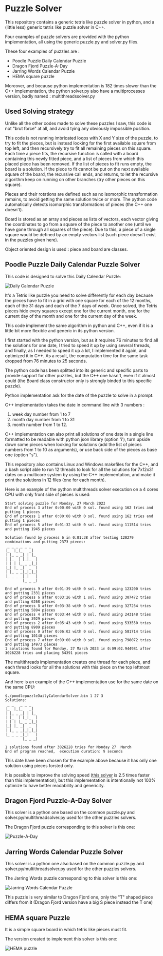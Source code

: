# Puzzle Solver

This repository contains a generic tetris like puzzle solver in python, and a (little less) generic tetris like puzzle solver in C++.

Four examples of puzzle solvers are provided with the python implementation, all using the generic puzzle.py and solver.py files.

These four examples of puzzles are :
- Poodle Puzzle Daily Calendar Puzzle
- Dragon Fjord Puzzle-A-Day
- Jarring Words Calendar Puzzle
- HEMA square puzzle

Moreover, and because python implementation is 182 times slower than the C++ implementation, the python solver.py also have a multiprocesses version, badly named : multithreadssolver.py

## Used Solving strategy

Unlike all the other codes made to solve these puzzles I saw, this code is not "brut force" at all, and avoid tying any obviously impossible position.

This code is not running imbricated loops with X and Y size of the puzzle, to try to fit the pieces, but is instead looking for the first available square from top left, and then recursively try to fit all remaining pieces on this square. Each time a piece fits, the recursive function is called with a board containing this newly fitted piece, and a list of pieces from which this placed piece has been removed. If the list of pieces to fit runs empty, the board is a solution. If the piece to fit cannot be put on the next available square of the board, the recursive call ends, and returns, to let the recursive algorithm keep on running on other branches (try other pieces on this square).

Pieces and their rotations are defined such as no isomorphic transformation remains, to avoid getting the same solution twice or more. The python code automatically detects isomorphic transformations of pieces (the C++ one doesn't).

Board is stored as an array and pieces as lists of vectors, each vector giving the coordinates to go from a square of the piece to another one (until we have gone through all squares of the piece).
Due to this, a piece of a single square would be defined by an empty vectors list (such piece doesn't exist in the puzzles given here).

Object oriented design is used : piece and board are classes.

## Poodle Puzzle Daily Calendar Puzzle Solver

This code is designed to solve this Daily Calendar Puzzle:

![Daily Calendar Puzzle](img/poodlepuzzleDailyCalendarPuzzle.jpeg)

It's a Tetris like puzzle you need to solve differently for each day because the pieces have to fit in a grid with one square for each of the 12 months, each of the 31 days and each of the 7 days of week. Once solved, the Tetris pieces hide every squares except one for the current month, one for the current day of the month and one for the current day of the week.

This code implement the same algorithm in python and C++, even if it is a little bit more flexible and generic in its python version.

I first started with the python version, but as it requires 76 minutes to find all the solutions for one date, I tried to speed it up by using several threads, and finally, as I needed to speed it up a lot, I implemented it again, and optimized it in C++. As a result, the computation time for the same task dropped from 76 minutes to 25 seconds.

The python code has been splitted into its generic and specific parts to provide support for other puzzles, but the C++ one hasn't, even if it almost could (the Board class constructor only is strongly binded to this specific puzzle).

Python implementation ask for the date of the puzzle to solve in a prompt.

C++ implementation takes the date in command line with 3 numbers : 

 1. week day number from 1 to 7
 2. month day number from 1 to 31 
 3. month number from 1 to 12.

C++ implementation can also print all solutions of one date in a single line formatted to be readable with python json library (option 'i'), turn upside down some pieces when looking for solutions (add the list of pieces numbers from 1 to 10 as arguments), or use back side of the pieces as base one (option "s").

This repository also contains Linux and Windows makefiles for the C++, and a bash script able to run 12 threads to look for all the solutions for 7x12x31 dates on a multicore system by using the C++ implementation, and make it print the solutions in 12 files (one for each month).

Here is an example of the python multithreads solver execution on a 4 cores CPU with only front side of pieces is used:

    Start solving puzzle for Monday, 27 March 2023
    End of process 3 after 0:00:00 with 0 sol. found using 162 tries and putting 1 pieces
    End of process 1 after 0:00:00 with 0 sol. found using 162 tries and putting 1 pieces
    End of process 5 after 0:01:32 with 0 sol. found using 111514 tries and putting 1945 pieces
    
    Solution found by process 6 in 0:01:38 after testing 120279 combinations and putting 2373 pieces:
     _ _ _ _ _ _
    |_  |_|_   _|
    | |_ _ _| | |_
    | |_  | |_|_  |
    | | | |_ _ _|_|
    |_| |_ _|  _  |
    | |_ _ _|_|_|_|
    |_ _ _ _|_|   |
            |_ _ _|

    End of process 9 after 0:01:39 with 0 sol. found using 123200 tries and putting 2331 pieces
    End of process 6 after 0:03:26 with 1 sol. found using 307472 tries and putting 6268 pieces
    End of process 8 after 0:03:38 with 0 sol. found using 327234 tries and putting 5894 pieces
    End of process 4 after 0:03:44 with 0 sol. found using 243148 tries and putting 3929 pieces
    End of process 2 after 0:05:43 with 0 sol. found using 533550 tries and putting 8909 pieces
    End of process 0 after 0:06:02 with 0 sol. found using 581714 tries and putting 10140 pieces
    End of process 7 after 0:09:00 with 0 sol. found using 798072 tries and putting 14973 pieces
    1 solutions found for Monday, 27 March 2023 in 0:09:02.944981 after 3026228 tries and placing 54391 pieces

The multithreads implementation creates one thread for each piece, and each thread looks for all the solutions with this piece on the top leftmost square.

And here is an example of the C++ implementation use for the same date on the same CPU:

    $./poodlepuzzleDailyCalendarSolver.bin 1 27 3
    Solutions:
     _ _   _ _ _
    |_  |_|_   _|
    | |_ _ _| | |_
    | |_  | |_|_  |
    | | | |_ _ _|_|
    |_| |_ _|  _  |
    | |_ _ _|_|_|_|
    |_ _ _ _|_|   |
            |_ _ _|
    
    1 solutions found after 3026228 tries for Monday 27  March
    End of program reached,  execution duration: 9 seconds

This date have been chosen for the example above because it has only one solution using pieces forsted only.

It is possible to improve the solving speed ([this solver](https://github.com/StevHenry/calendar-puzzle) is 2.5 times faster than this implementation), but this implementation is intentionally not 100% optimize to have better readability and genericity.

## Dragon Fjord Puzzle-A-Day Solver

This solver is a python one based on the common puzzle.py and solver.py/multithreadsolver.py used for the other puzzles solvers.

The Dragon Fjord puzzle corresponding to this solver is this one:

![Puzzle-A-Day](img/dragonFjordCalendarPuzzle.png)

## Jarring Words Calendar Puzzle Solver

This solver is a python one also based on the common puzzle.py and solver.py/multithreadsolver.py used for the other puzzles solvers.

The Jarring Words puzzle corresponding to this solver is this one:

![Jarring Words Calendar Puzzle](img/jarringWordsCalendarPuzzle.jpeg)

This puzzle is very similar to Dragon Fjord one, only the "T" shaped piece differs from it (Dragon Fjord version have a big S piece instead the T one)

## HEMA square Puzzle

It is a simple square board in which tetris like pieces must fit.

The version created to implement this solver is this one:

![HEMA puzzle](img/hemapuzzle.jpeg)

